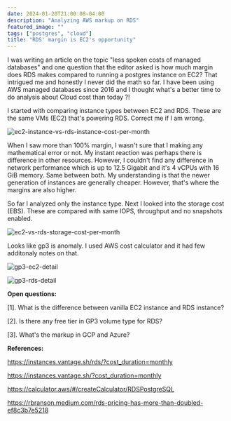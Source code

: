 ```yaml
---
date: 2024-01-20T21:00:08-04:00
description: "Analyzing AWS markup on RDS"
featured_image: ""
tags: ["postgres", "cloud"]
title: "RDS' margin is EC2's opportunity"
---
```


I was writing an article on the topic "less spoken costs of managed databases" and one question that the editor asked is how much margin does RDS makes compared to running a postgres instance on EC2? That intrigued me and honestly I never did the math so far. I have been using AWS managed databases since 2016 and I thought what's a better time to do analysis about Cloud cost than today ?!

I started with comparing instance types between EC2 and RDS. These are the same VMs (EC2) that's powering RDS. Correct me if I am wrong.

![ec2-instance-vs-rds-instance-cost-per-month](/images/ec2-vs-rds-cost-per-month.png)

When I saw more than 100% margin, I wasn't sure that I making any mathematical error or not. My instant reaction was perhaps there is difference in other resources. However, I couldn't find any difference in network performance which is up to 12.5 Gigabit and it's 4 vCPUs with 16 GiB memory. Same between both. My understanding is that the newer generation of instances are generally cheaper. However, that's where the margins are also higher.

So far I analyzed only the instance type. Next I looked into the storage cost (EBS). These are compared with same IOPS, throughput and no snapshots enabled. 

![ec2-vs-rds-storage-cost-per-month](/images/ec2-vs-rds-storage-cost.png)

Looks like gp3 is anomaly. I used AWS cost calculator and it had few additonaly notes on that. 

![gp3-ec2-detail](/images/gp3-ec2-detail.png)

![gp3-rds-detail](/images/gp3-rds-detail.png)

**Open questions:**

[1]. What is the difference between vanilla EC2 instance and RDS instance?

[2]. Is there any free tier in GP3 volume type for RDS?

[3]. What's the markup in GCP and Azure?

**References:**

https://instances.vantage.sh/rds/?cost_duration=monthly

https://instances.vantage.sh/?cost_duration=monthly

https://calculator.aws/#/createCalculator/RDSPostgreSQL

https://rbranson.medium.com/rds-pricing-has-more-than-doubled-ef8c3b7e5218

